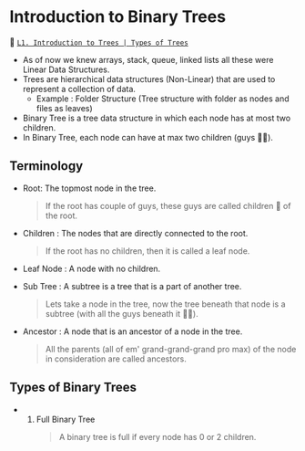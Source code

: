 # Introduction to Binary Trees

📀 [`L1. Introduction to Trees | Types of Trees`](https://www.youtube.com/watch?v=_ANrF3FJm7I&list=PLgUwDviBIf0q8Hkd7bK2Bpryj2xVJk8Vk&index=2)

- As of now we knew arrays, stack, queue, linked lists all these were Linear Data Structures.
- Trees are hierarchical data structures (Non-Linear) that are used to represent a collection of data.
  - Example : Folder Structure (Tree structure with folder as nodes and files as leaves)
- Binary Tree is a tree data structure in which each node has at most two children.
- In Binary Tree, each node can have at max two children (guys 🤦‍♂️).

## Terminology

- Root: The topmost node in the tree.
  > If the root has couple of guys, these guys are called children 🐣 of the root.
- Children : The nodes that are directly connected to the root.
  > If the root has no children, then it is called a leaf node.
- Leaf Node : A node with no children.
- Sub Tree : A subtree is a tree that is a part of another tree.
  > Lets take a node in the tree, now the tree beneath that node is a subtree (with all the guys beneath it 🤦‍♂️).
- Ancestor : A node that is an ancestor of a node in the tree.

  > All the parents (all of em' grand-grand-grand pro max) of the node in consideration are called ancestors.

## Types of Binary Trees

- 1. Full Binary Tree
     > A binary tree is full if every node has 0 or 2 children.
